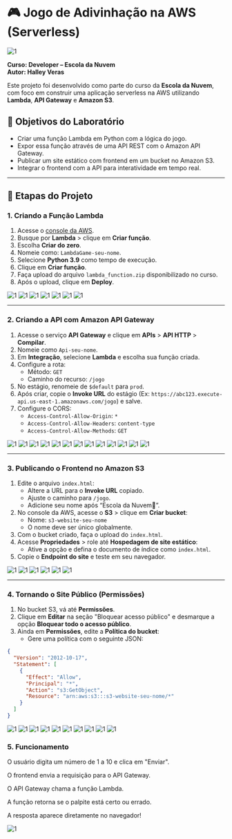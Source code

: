 # 🎮 Jogo de Adivinhação na AWS (Serverless)

![1](https://raw.githubusercontent.com/HalleyVeras/aws-game-lab-developer-EDN/refs/heads/main/arquivos/Zotar_game.jpg)

**Curso: Developer – Escola da Nuvem**  
**Autor: Halley Veras**

Este projeto foi desenvolvido como parte do curso da **Escola da Nuvem**, com foco em construir uma aplicação serverless na AWS utilizando **Lambda**, **API Gateway** e **Amazon S3**.

## 📌 Objetivos do Laboratório

- Criar uma função Lambda em Python com a lógica do jogo.
- Expor essa função através de uma API REST com o Amazon API Gateway.
- Publicar um site estático com frontend em um bucket no Amazon S3.
- Integrar o frontend com a API para interatividade em tempo real.

---

## 🧩 Etapas do Projeto

### 1. Criando a Função Lambda

1. Acesse o [console da AWS](https://console.aws.amazon.com/).
2. Busque por **Lambda** > clique em **Criar função**.
3. Escolha **Criar do zero**.
4. Nomeie como: `LambdaGame-seu-nome`.
5. Selecione **Python 3.9** como tempo de execução.
6. Clique em **Criar função**.
7. Faça upload do arquivo `lambda_function.zip` disponibilizado no curso.
8. Após o upload, clique em **Deploy**.


![1](https://raw.githubusercontent.com/HalleyVeras/aws-game-lab-developer-EDN/refs/heads/main/arquivos/2025-06-06_16-01.png)
![1](https://raw.githubusercontent.com/HalleyVeras/aws-game-lab-developer-EDN/refs/heads/main/arquivos/2025-06-06_16-02.png)
![1](https://raw.githubusercontent.com/HalleyVeras/aws-game-lab-developer-EDN/refs/heads/main/arquivos/2025-06-06_16-06.png)
![1](https://raw.githubusercontent.com/HalleyVeras/aws-game-lab-developer-EDN/refs/heads/main/arquivos/2025-06-06_16-07.png)
![1](https://raw.githubusercontent.com/HalleyVeras/aws-game-lab-developer-EDN/refs/heads/main/arquivos/2025-06-06_16-13.png)
![1](https://raw.githubusercontent.com/HalleyVeras/aws-game-lab-developer-EDN/refs/heads/main/arquivos/2025-06-06_16-14.png)
![1](https://raw.githubusercontent.com/HalleyVeras/aws-game-lab-developer-EDN/refs/heads/main/arquivos/2025-06-06_16-14_1.png)

---

### 2. Criando a API com Amazon API Gateway

1. Acesse o serviço **API Gateway** e clique em **APIs** > **API HTTP** > **Compilar**.
2. Nomeie como `Api-seu-nome`.
3. Em **Integração**, selecione **Lambda** e escolha sua função criada.
4. Configure a rota:
   - Método: `GET`
   - Caminho do recurso: `/jogo`
5. No estágio, renomeie de `$default` para `prod`.
6. Após criar, copie o **Invoke URL** do estágio (Ex: `https://abc123.execute-api.us-east-1.amazonaws.com/jogo`) e salve.
7. Configure o CORS:
   - `Access-Control-Allow-Origin`: `*`
   - `Access-Control-Allow-Headers`: `content-type`
   - `Access-Control-Allow-Methods`: `GET`

![1](https://raw.githubusercontent.com/HalleyVeras/aws-game-lab-developer-EDN/refs/heads/main/arquivos/2025-06-06_16-17.png)
![1](https://raw.githubusercontent.com/HalleyVeras/aws-game-lab-developer-EDN/refs/heads/main/arquivos/2025-06-06_16-18.png)
![1](https://raw.githubusercontent.com/HalleyVeras/aws-game-lab-developer-EDN/refs/heads/main/arquivos/2025-06-06_16-19.png)
![1](https://raw.githubusercontent.com/HalleyVeras/aws-game-lab-developer-EDN/refs/heads/main/arquivos/2025-06-06_16-21.png)
![1](https://raw.githubusercontent.com/HalleyVeras/aws-game-lab-developer-EDN/refs/heads/main/arquivos/2025-06-06_16-23.png)
![1](https://raw.githubusercontent.com/HalleyVeras/aws-game-lab-developer-EDN/refs/heads/main/arquivos/2025-06-06_16-25.png)
![1](https://raw.githubusercontent.com/HalleyVeras/aws-game-lab-developer-EDN/refs/heads/main/arquivos/2025-06-06_16-26.png)
![1](https://raw.githubusercontent.com/HalleyVeras/aws-game-lab-developer-EDN/refs/heads/main/arquivos/2025-06-06_16-26_1.png)
![1](https://raw.githubusercontent.com/HalleyVeras/aws-game-lab-developer-EDN/refs/heads/main/arquivos/2025-06-06_16-27.png)
![1](https://raw.githubusercontent.com/HalleyVeras/aws-game-lab-developer-EDN/refs/heads/main/arquivos/2025-06-06_16-28.png)
![1](https://raw.githubusercontent.com/HalleyVeras/aws-game-lab-developer-EDN/refs/heads/main/arquivos/2025-06-06_16-51.png)
![1](https://raw.githubusercontent.com/HalleyVeras/aws-game-lab-developer-EDN/refs/heads/main/arquivos/2025-06-06_16-52.png)
![1](https://raw.githubusercontent.com/HalleyVeras/aws-game-lab-developer-EDN/refs/heads/main/arquivos/2025-06-06_16-55.png)


---

### 3. Publicando o Frontend no Amazon S3

1. Edite o arquivo `index.html`:
   - Altere a URL para o **Invoke URL** copiado.
   - Ajuste o caminho para `/jogo`.
   - Adicione seu nome após “Escola da Nuvem💙”.
2. No console da AWS, acesse o **S3** > clique em **Criar bucket**:
   - Nome: `s3-website-seu-nome`
   - O nome deve ser único globalmente.
3. Com o bucket criado, faça o upload do `index.html`.
4. Acesse **Propriedades** > role até **Hospedagem de site estático**:
   - Ative a opção e defina o documento de índice como `index.html`.
5. Copie o **Endpoint do site** e teste em seu navegador.

![1](https://raw.githubusercontent.com/HalleyVeras/aws-game-lab-developer-EDN/refs/heads/main/arquivos/2025-06-06_16-57.png)
![1](https://raw.githubusercontent.com/HalleyVeras/aws-game-lab-developer-EDN/refs/heads/main/arquivos/2025-06-06_16-58.png)
![1](https://raw.githubusercontent.com/HalleyVeras/aws-game-lab-developer-EDN/refs/heads/main/arquivos/2025-06-06_17-02.png)
![1](https://raw.githubusercontent.com/HalleyVeras/aws-game-lab-developer-EDN/refs/heads/main/arquivos/2025-06-06_17-03.png)
![1](https://raw.githubusercontent.com/HalleyVeras/aws-game-lab-developer-EDN/refs/heads/main/arquivos/2025-06-06_17-07.png)
![1](https://raw.githubusercontent.com/HalleyVeras/aws-game-lab-developer-EDN/refs/heads/main/arquivos/2025-06-06_17-10.png)

---

### 4. Tornando o Site Público (Permissões)

1. No bucket S3, vá até **Permissões**.
2. Clique em **Editar** na seção "Bloquear acesso público" e desmarque a opção **Bloquear todo o acesso público**.
3. Ainda em **Permissões**, edite a **Política do bucket**:
   - Gere uma política com o seguinte JSON:

```json
{
  "Version": "2012-10-17",
  "Statement": [
    {
      "Effect": "Allow",
      "Principal": "*",
      "Action": "s3:GetObject",
      "Resource": "arn:aws:s3:::s3-website-seu-nome/*"
    }
  ]
}

```

![1](https://raw.githubusercontent.com/HalleyVeras/aws-game-lab-developer-EDN/refs/heads/main/arquivos/2025-06-06_17-11.png)
![1](https://raw.githubusercontent.com/HalleyVeras/aws-game-lab-developer-EDN/refs/heads/main/arquivos/2025-06-06_17-12.png)
![1](https://raw.githubusercontent.com/HalleyVeras/aws-game-lab-developer-EDN/refs/heads/main/arquivos/2025-06-06_17-13.png)
![1](https://raw.githubusercontent.com/HalleyVeras/aws-game-lab-developer-EDN/refs/heads/main/arquivos/2025-06-06_17-14.png)
![1](https://raw.githubusercontent.com/HalleyVeras/aws-game-lab-developer-EDN/refs/heads/main/arquivos/2025-06-06_17-14_1.png)
![1](https://raw.githubusercontent.com/HalleyVeras/aws-game-lab-developer-EDN/refs/heads/main/arquivos/2025-06-06_17-15.png)
![1](https://raw.githubusercontent.com/HalleyVeras/aws-game-lab-developer-EDN/refs/heads/main/arquivos/2025-06-06_17-16.png)
![1](https://raw.githubusercontent.com/HalleyVeras/aws-game-lab-developer-EDN/refs/heads/main/arquivos/2025-06-06_17-16_1.png)
![1](https://raw.githubusercontent.com/HalleyVeras/aws-game-lab-developer-EDN/refs/heads/main/arquivos/2025-06-06_17-20.png)
![1](https://raw.githubusercontent.com/HalleyVeras/aws-game-lab-developer-EDN/refs/heads/main/arquivos/2025-06-06_17-21.png)

### 5. Funcionamento
O usuário digita um número de 1 a 10 e clica em "Enviar".

O frontend envia a requisição para o API Gateway.

O API Gateway chama a função Lambda.

A função retorna se o palpite está certo ou errado.

A resposta aparece diretamente no navegador!

![1](https://raw.githubusercontent.com/HalleyVeras/aws-game-lab-developer-EDN/refs/heads/main/arquivos/Anima%C3%A7%C3%A3o.gif)
